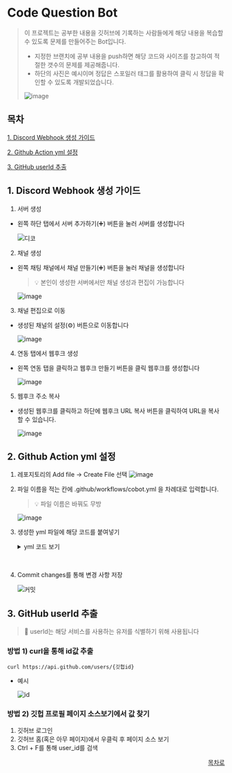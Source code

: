 # Code Question Bot
> 이 프로젝트는 공부한 내용을 깃허브에 기록하는 사람들에게 해당 내용을 복습할 수 있도록 문제를 만들어주는 Bot입니다.
> - 지정한 브랜치에 공부 내용을 push하면 해당 코드와 사이즈를 참고하여 적절한 갯수의 문제를 제공해줍니다.
> - 하단의 사진은 예시이며 정답은 스포일러 태그를 활용하여 클릭 시 정답을 확인할 수 있도록 개발되었습니다.
>
> ![image](https://github.com/user-attachments/assets/f86c954f-5aad-4b1e-b370-ed99cab5e270)


## 목차
[1. Discord Webhook 생성 가이드](#1-discord-webhook-생성-가이드)

[2. Github Action yml 설정](#2-github-action-yml-설정)

[3. GitHub userId 추출](#3-github-userid-추출)


## 1. Discord Webhook 생성 가이드
1. 서버 생성
- 왼쪽 하단 탭에서 서버 추가하기(➕) 버튼을 눌러 서버를 생성합니다

    ![디코](https://github.com/user-attachments/assets/705b4f84-ec0b-408e-a741-903450064e86)

2. 채널 생성
- 왼쪽 채팅 채널에서 채널 만들기(➕) 버튼을 눌러 채널을 생성합니다 
    > 💡 본인이 생성한 서버에서만 채널 생성과 편집이 가능합니다

    ![image](https://github.com/user-attachments/assets/608a0b52-c041-422f-83ae-0bb72cbaeee1)

3. 채널 편집으로 이동
- 생성된 채널의 설정(⚙️) 버튼으로 이동합니다

    ![image](https://github.com/user-attachments/assets/05439fc5-f692-44fc-b276-e28d3915ff71)

4. 연동 탭에서 웹후크 생성
- 왼쪽 연동 탭을 클릭하고 웹후크 만들기 버튼을 클릭 웹후크를 생성합니다

    ![image](https://github.com/user-attachments/assets/a498a046-ae4a-42ac-94e4-6ba5eff59b96)

5. 웹후크 주소 복사
- 생성된 웹후크를 클릭하고 하단에 웹후크 URL 복사 버튼을 클릭하여 URL을 복사할 수 있습니다.

    ![image](https://github.com/user-attachments/assets/095945cd-af72-4ca9-93b6-e9905af3f9c1)

## 2. Github Action yml 설정

1. 레포지토리의 Add file -> Create File 선택
    ![image](https://github.com/user-attachments/assets/edb3c8a9-3f2b-4a22-a361-d715361f87bd)

2. 파일 이름을 적는 칸에 .github/workflows/cobot.yml 을 차례대로 입력합니다.
    > 💡 파일 이름은 바꿔도 무방

    ![image](https://github.com/user-attachments/assets/805b2855-0f5e-4afa-a432-c158f3af8d85)

3. 생성한 yml 파일에 해당 코드를 붙여넣기

    <details>
        <summary>yml 코드 보기</summary>

    ```yml
    name: Cobot workflow

    on:
    push:
        branches:
        - main

    jobs:
    diff-changes:
        runs-on: ubuntu-latest

        steps:
        - name: Checkout repository
            uses: actions/checkout@v2

        - name: Get the recent commit author
            run: |
            author_id=$(git log -1 --format="%an <%ae>" | grep -o '<[0-9]\+' | sed 's/<//')
            echo "author_id=$author_id" >> $GITHUB_ENV

        - name: save to diff.txt
            run: |
            git fetch origin ${{ github.event.before }} ${{ github.event.after }} # 이전 커밋과 현재 커밋 가져오기
            git diff ${{ github.event.before }} ${{ github.event.after }} | grep '^+[^+]' | sed 's/^+//' > diff.txt # 변경 사항 중 추가된 내용만을 가져와 txt 생성
            cat diff.txt

        - name: Create payload.json
            run: |
            diff=$(cat diff.txt | jq -Rs .) # diff.txt를 josn 형식의 값으로 변환
            echo "{\"author_id\": \"${{ env.author_id }}\", \"diff\": $diff}" > payload.json # author와 diff를 json 확장자로 변환
            cat payload.json

        - name: Send POST request with payload.json
            run: |
            curl -X POST "https://gdf2ppbhtkfw36sjoqy7pc3ar40istkm.lambda-url.ap-northeast-2.on.aws/" \
            -H "Content-Type: application/json" \
            -d @payload.json
    </details>

<br>

4. Commit changes를 통해 변경 사항 저장

    ![커밋](https://github.com/user-attachments/assets/6e9afa9b-72fe-4c52-bbe5-7cc03de05d65)


## 3. GitHub userId 추출
> 🚨 userId는 해당 서비스를 사용하는 유저를 식별하기 위해 사용됩니다


### 방법 1) curl을 통해 id값 추출
```
curl https://api.github.com/users/{깃헙id}
```
- 예시

    ![id](https://github.com/user-attachments/assets/4b93580c-959f-446a-9915-5d835fa60205)

### 방법 2) 깃헙 프로필 페이지 소스보기에서 값 찾기
1. 깃허브 로그인
2. 깃허브 홈(혹은 아무 페이지)에서 우클릭 후 페이지 소스 보기
3. Ctrl + F를 통해 user_id를 검색

<div align="right">
  
[목차로](#목차)

</div>
